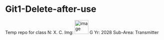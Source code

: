 # Git1-Delete-after-use
Temp repo for class
N: X. C.
Img: <img width="44" height="45" alt="image" src="https://github.com/user-attachments/assets/4daa2998-f334-4ff0-93fe-7c40ab73816b" />
G Yr: 2028
Sub-Area: Transmitter
